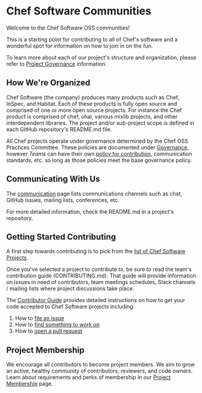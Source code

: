 # Chef Software Communities

Welcome to the Chef Software OSS communities!

This is a starting point for contributing to all of Chef's software and a wonderful spot for information on how to join in on the fun.

To learn more about each of our project's structure and organization, please refer to [Project Governance](/governance.md) information.

## How We're Organized

Chef Software (the company) produces many products such as Chef, InSpec, and Habitat. Each of these products is fully open source and comprised of one or more open source projects. For instance the Chef product is comprised of chef, ohai, various mixlib projects, and other interdependent libraries. The project and/or sub-project scope is defined in each GitHub repository's README.md file.

All Chef projects operate under governance determined by the Chef OSS Practices Committee. These policies are documented under [Governance](/governance.md), however *Teams* can have their own [policy for contribution](/repo-management/project-required-setup.md#CONTRIBUTING.md), communication standards, etc. so long as those policies meet the base governance policy.

## Communicating With Us

The [communication](communication/README.md) page lists communications channels such as chat, GitHub issues, mailing lists, conferences, etc.

For more detailed information, check the README.md in a project's repository.

## Getting Started Contributing

A first step towards contributing is to pick from the [list of Chef Software Projects](projects-list.md).

Once you've selected a project to contribute to, be sure to read the team's contribution guide (CONTRIBUTING.md). That guide will provide information on issues in need of contributors, team meetings schedules, Slack channels / mailing lists where project discussions take place.

The [Contributor Guide](/contributors/guide) provides detailed instructions on how to get your code accepted to Chef Software projects including:

  1. How to [file an issue](/contributors/guide/README.md#File-an-issue)
  2. How to [find something to work on](/contributors/guide/README.md#Find-something-to-work-on)
  3. How to [open a pull request](/contributors/guide/README.md#Open-a-pull-request)

## Project Membership

We encourage all contributors to become project members. We aim to grow an active, healthy community of contributors, reviewers, and code owners. Learn about requirements and perks of membership in our [Project Membership](project-membership.md) page.
